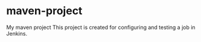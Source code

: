 # maven-project
My maven project
This project is created for configuring and testing a job in Jenkins.
